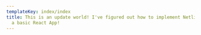 ```yaml
---
templateKey: index/index
title: This is an update world! I've figured out how to implement Netlify CMS on
  a basic React App!
---
```

